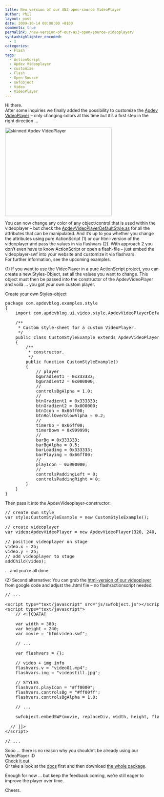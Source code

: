 ```yaml
---
title: New version of our AS3 open-source VideoPlayer
author: Phil
layout: post
date: 2009-10-14 00:00:00 +0100
comments: true
permalink: /new-version-of-our-as3-open-source-videoplayer/
syntaxhighlighter_encoded:
  - 1
categories:
  - Flash
tags:
  - ActionScript
  - Apdev Videoplayer
  - customize
  - Flash
  - Open Source
  - swfobject
  - Video
  - VideoPlayer
---
```

Hi there.  
After some inquiries we finally added the possibility to customize the <a href="http://code.google.com/p/apdev-videoplayer/" target="_blank">Apdev VideoPlayer</a> &#8211; only changing colors at this time but it&#8217;s a first step in the right direction &#8230;

<a href="http://apdevblog.com/examples/apdev_videoplayer/html_skinned.html" target="_blank"><img alt="skinned Apdev VideoPlayer" src="http://apdevblog.com/examples/apdev_videoplayer/screenshot_skinned.jpg" title="apdev videoplayer skinned" class="alignnone" width="349" height="290" /></a>

You can now change any color of any object/control that is used within the videoplayer &#8211; but check the <a href="http://apdevblog.com/examples/apdev_videoplayer/docs/com/apdevblog/ui/video/style/ApdevVideoPlayerDefaultStyle.html" target="_blank">ApdevVideoPlayerDefaultStyle.as</a> for all the attributes that can be manipulated. And it&#8217;s up to you whether you change the attributes using pure ActionScript (1) or our html-version of the videoplayer and pass the values in via flashvars (2). With approach 2 you don&#8217;t even have to know ActionScript or open a flash-file &#8211; just embed the videoplayer-swf into your website and customize it via flashvars.  
For further information, see the upcoming examples.

<!--more-->

(1) If you want to use the VideoPlayer in a pure ActionScript project, you can create a new Styles-Object, set all the values you want to change. This object must then be passed into the constructor of the ApdevVideoPlayer and voilà &#8230; you got your own custom player.

Create your own Styles-object

<pre class="brush: as3; title: ; notranslate" title="">package com.apdevblog.examples.style 
{
	import com.apdevblog.ui.video.style.ApdevVideoPlayerDefaultStyle;

	/**
	 * Custom style-sheet for a custom VideoPlayer.
	 */
	public class CustomStyleExample extends ApdevVideoPlayerDefaultStyle 
	{
		/**
		 * constructor.
		 */
		public function CustomStyleExample()
		{
			// player
			bgGradient1 = 0x333333;
			bgGradient2 = 0x000000;
			//
			controlsBgAlpha = 1.0;
			//
			btnGradient1 = 0x333333;
			btnGradient2 = 0x000000;
			btnIcon = 0x66ff00;
			btnRollOverGlowAlpha = 0.2;
			//
			timerUp = 0x66ff00;
			timerDown = 0x999999;
			//
			barBg = 0x333333;
			barBgAlpha = 0.5;
			barLoading = 0x333333;
			barPlaying = 0x66ff00;
			//
			playIcon = 0x000000;
			//
			controlsPaddingLeft = 0;
			controlsPaddingRight = 0;
		}
	}
}
</pre>

Then pass it into the ApdevVideoplayer-constructor:

<pre class="brush: as3; title: ; notranslate" title="">// create own style
var style:CustomStyleExample = new CustomStyleExample();
			
// create videoplayer
var video:ApdevVideoPlayer = new ApdevVideoPlayer(320, 240, style);
			
// position videoplayer on stage
video.x = 25;
video.y = 25;
// add videoplayer to stage
addChild(video);
</pre>

&#8230; and you&#8217;re all done.

(2) Second alternative: You can grab the <a href="http://apdev-videoplayer.googlecode.com/files/apdev-videoplayer-html-example-1.0.2.zip" target="_blank">html-version of our videoplayer</a> from google code and adjust the .html file &#8211; no flash/actionscript needed.

<pre class="brush: xml; title: ; notranslate" title="">// ...

&lt;script type="text/javascript" src="js/swfobject.js"&gt;&lt;/script&gt;
&lt;script type="text/javascript"&gt;
    // &lt;![CDATA[

    var width = 380;
    var height = 240;
    var movie = "htmlvideo.swf";

    // ...

    var flashvars = {};
    
    // video + img info
    flashvars.v = "video01.mp4";
    flashvars.img = "videostill.jpg";
    
    // STYLES
    flashvars.playIcon = "#ff0000";
    flashvars.controlsBg = "#ff00ff";
    flashvars.controlsBgAlpha = 1.0;

    // ...

    swfobject.embedSWF(movie, replaceDiv, width, height, flashVersion, express, flashvars, params, attributes);

  // ]]&gt;
&lt;/script&gt;

// ...
</pre>

Sooo &#8230; there is no reason why you shouldn&#8217;t be already using our VideoPlayer :D  
<a href="http://code.google.com/p/apdev-videoplayer/source/checkout" target="_blank">Check it out</a>.  
Or take a look at the <a href="http://apdevblog.com/examples/apdev_videoplayer/docs/" target="_blank">docs</a> first and then download [the whole package][1].

Enough for now &#8230; but keep the feedback coming, we&#8217;re still eager to improve the player over time.

Cheers. 

 [1]: http://apdev-videoplayer.googlecode.com/files/apdev-videoplayer-1.0.2.zip